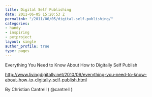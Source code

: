 ```yaml
---
title: Digital Self Publishing
date: 2011-06-05 15:20:53 Z
permalink: "/2011/06/05/digital-self-publishing/"
categories:
- handy
- inspiring
- petproject
layout: single
author_profile: true
type: pages
---
```


Everything You Need to Know About How to Digitally Self Publish

<http://www.livingdigitally.net/2010/09/everything-you-need-to-know-about-how-to-digitally-self-publish.html>

By Christian Cantrell ( @cantrell )
